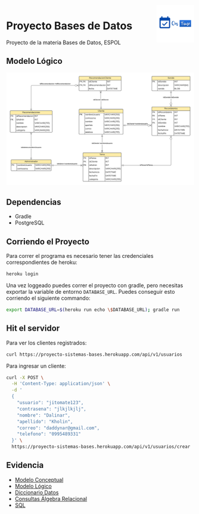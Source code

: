 <img alt='on time logo' src='./assets/logo.png' width='100' align='right'/>

# Proyecto Bases de Datos 

Proyecto de la materia Bases de Datos, ESPOL

## Modelo Lógico

![modelo logico](./assets/modelo_logico.png)

## Dependencias

- Gradle
- PostgreSQL

## Corriendo el Proyecto

Para correr el programa es necesario tener las credenciales correspondientes
de heroku:

```bash
heroku login
```

Una vez loggeado puedes correr el proyecto con gradle, pero necesitas exportar
la variable de entorno `DATABASE_URL`. Puedes conseguir esto corriendo el siguiente
commando:

```bash
export DATABASE_URL=$(heroku run echo \$DATABASE_URL); gradle run
```

## Hit el servidor

Para ver los clientes registrados:

```bash
curl https://proyecto-sistemas-bases.herokuapp.com/api/v1/usuarios
```

Para ingresar un cliente:

```bash
curl -X POST \
  -H 'Content-Type: application/json' \
  -d '
  {
    "usuario": "jitomate123",
    "contrasena": "jlkjlkjlj",
    "nombre": "Dalinar",
    "apellido": "Kholin",
    "correo": "daddynar@gmail.com",
    "telefono": "0995489331"
  }' \
  https://proyecto-sistemas-bases.herokuapp.com/api/v1/usuarios/crear
```

## Evidencia

- [Modelo Conceptual](./evidencias/modelo_conceptual)
- [Modelo Lógico](./evidencias/modelo_logico)
- [Diccionario Datos](./evidencias/diccionario_datos)
- [Consultas Álgebra Relacional](./evidencias/consultas_algebra)
- [SQL](./evidencias/sql/evidencia_sql_01.png)
